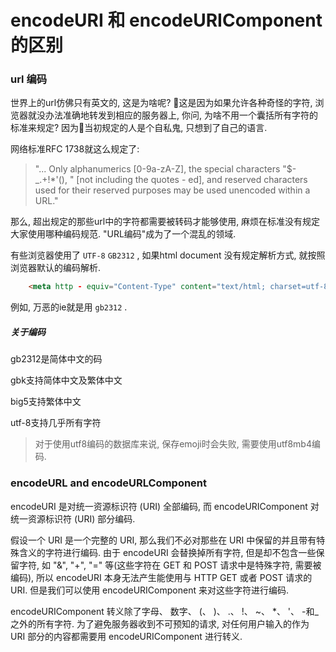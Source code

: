 # encodeURI 和 encodeURIComponent 的区别

### url 编码

世界上的url仿佛只有英文的, 这是为啥呢? 这是因为如果允许各种奇怪的字符, 浏览器就没办法准确地转发到相应的服务器上, 你问, 为啥不用一个囊括所有字符的标准来规定? 因为当初规定的人是个自私鬼, 只想到了自己的语言. 

网络标准RFC 1738就这么规定了: 

> "... Only alphanumerics [0-9a-zA-Z], the special characters "$-_.+!*'(), " [not including the quotes - ed], and reserved characters used for their reserved purposes may be used unencoded within a URL."

那么, 超出规定的那些url中的字符都需要被转码才能够使用, 麻烦在标准没有规定大家使用哪种编码规范. "URL编码"成为了一个混乱的领域. 

有些浏览器使用了 `UTF-8`  `GB2312` , 如果html document 没有规定解析方式, 就按照浏览器默认的编码解析. 

``` html
    <meta http - equiv="Content-Type" content="text/html; charset=utf-8">
```

例如, 万恶的ie就是用 `gb2312` . 

##### 关于编码

gb2312是简体中文的码 

gbk支持简体中文及繁体中文 

big5支持繁体中文 

utf-8支持几乎所有字符 

> 对于使用utf8编码的数据库来说, 保存emoji时会失败, 需要使用utf8mb4编码.

### encodeURL and encodeURLComponent

encodeURI 是对统一资源标识符 (URI) 全部编码, 而 encodeURIComponent 对统一资源标识符 (URI) 部分编码. 

假设一个 URI 是一个完整的 URI, 那么我们不必对那些在 URI 中保留的并且带有特殊含义的字符进行编码. 由于 encodeURI 会替换掉所有字符, 但是却不包含一些保留字符, 如 "&", "+", "=" 等(这些字符在 GET 和 POST 请求中是特殊字符, 需要被编码), 所以 encodeURI 本身无法产生能使用与 HTTP GET 或者 POST 请求的 URI. 但是我们可以使用 encodeURIComponent 来对这些字符进行编码. 

encodeURIComponent 转义除了字母、 数字、 (、 )、 .、 !、 ~、 *、 '、 -和_之外的所有字符. 
为了避免服务器收到不可预知的请求, 对任何用户输入的作为 URI 部分的内容都需要用 encodeURIComponent 进行转义. 

